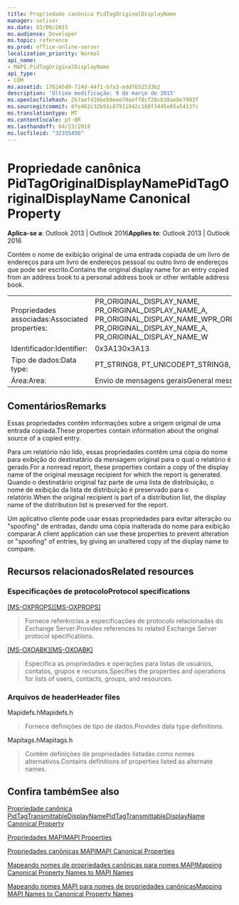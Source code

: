 ```yaml
---
title: Propriedade canônica PidTagOriginalDisplayName
manager: soliver
ms.date: 03/09/2015
ms.audience: Developer
ms.topic: reference
ms.prod: office-online-server
localization_priority: Normal
api_name:
- MAPI.PidTagOriginalDisplayName
api_type:
- COM
ms.assetid: 176245d9-724d-44f1-b7a3-eddf652533b2
description: 'Última modificação: 9 de março de 2015'
ms.openlocfilehash: 2b7aef416beb9eee70aeff8cf20cb38ae8e7993f
ms.sourcegitcommit: 8fe462c32b91c87911942c188f3445e85a54137c
ms.translationtype: MT
ms.contentlocale: pt-BR
ms.lasthandoff: 04/23/2019
ms.locfileid: "32355456"
---
```

# <a name="pidtagoriginaldisplayname-canonical-property"></a><span data-ttu-id="e38d4-103">Propriedade canônica PidTagOriginalDisplayName</span><span class="sxs-lookup"><span data-stu-id="e38d4-103">PidTagOriginalDisplayName Canonical Property</span></span>

  
  
<span data-ttu-id="e38d4-104">**Aplica-se a**: Outlook 2013 | Outlook 2016</span><span class="sxs-lookup"><span data-stu-id="e38d4-104">**Applies to**: Outlook 2013 | Outlook 2016</span></span> 
  
<span data-ttu-id="e38d4-105">Contém o nome de exibição original de uma entrada copiada de um livro de endereços para um livro de endereços pessoal ou outro livro de endereços que pode ser escrito.</span><span class="sxs-lookup"><span data-stu-id="e38d4-105">Contains the original display name for an entry copied from an address book to a personal address book or other writable address book.</span></span>
  
|||
|:-----|:-----|
|<span data-ttu-id="e38d4-106">Propriedades associadas:</span><span class="sxs-lookup"><span data-stu-id="e38d4-106">Associated properties:</span></span>  <br/> |<span data-ttu-id="e38d4-107">PR_ORIGINAL_DISPLAY_NAME, PR_ORIGINAL_DISPLAY_NAME_A, PR_ORIGINAL_DISPLAY_NAME_W</span><span class="sxs-lookup"><span data-stu-id="e38d4-107">PR_ORIGINAL_DISPLAY_NAME, PR_ORIGINAL_DISPLAY_NAME_A, PR_ORIGINAL_DISPLAY_NAME_W</span></span>  <br/> |
|<span data-ttu-id="e38d4-108">Identificador:</span><span class="sxs-lookup"><span data-stu-id="e38d4-108">Identifier:</span></span>  <br/> |<span data-ttu-id="e38d4-109">0x3A13</span><span class="sxs-lookup"><span data-stu-id="e38d4-109">0x3A13</span></span>  <br/> |
|<span data-ttu-id="e38d4-110">Tipo de dados:</span><span class="sxs-lookup"><span data-stu-id="e38d4-110">Data type:</span></span>  <br/> |<span data-ttu-id="e38d4-111">PT_STRING8, PT_UNICODE</span><span class="sxs-lookup"><span data-stu-id="e38d4-111">PT_STRING8, PT_UNICODE</span></span>  <br/> |
|<span data-ttu-id="e38d4-112">Área:</span><span class="sxs-lookup"><span data-stu-id="e38d4-112">Area:</span></span>  <br/> |<span data-ttu-id="e38d4-113">Envio de mensagens gerais</span><span class="sxs-lookup"><span data-stu-id="e38d4-113">General messaging</span></span>  <br/> |
   
## <a name="remarks"></a><span data-ttu-id="e38d4-114">Comentários</span><span class="sxs-lookup"><span data-stu-id="e38d4-114">Remarks</span></span>

<span data-ttu-id="e38d4-115">Essas propriedades contêm informações sobre a origem original de uma entrada copiada.</span><span class="sxs-lookup"><span data-stu-id="e38d4-115">These properties contain information about the original source of a copied entry.</span></span>
  
<span data-ttu-id="e38d4-116">Para um relatório não lido, essas propriedades contêm uma cópia do nome para exibição do destinatário da mensagem original para o qual o relatório é gerado.</span><span class="sxs-lookup"><span data-stu-id="e38d4-116">For a nonread report, these properties contain a copy of the display name of the original message recipient for which the report is generated.</span></span> <span data-ttu-id="e38d4-117">Quando o destinatário original faz parte de uma lista de distribuição, o nome de exibição da lista de distribuição é preservado para o relatório.</span><span class="sxs-lookup"><span data-stu-id="e38d4-117">When the original recipient is part of a distribution list, the display name of the distribution list is preserved for the report.</span></span>
  
<span data-ttu-id="e38d4-118">Um aplicativo cliente pode usar essas propriedades para evitar alteração ou "spoofing" de entradas, dando uma cópia inalterada do nome para exibição comparar.</span><span class="sxs-lookup"><span data-stu-id="e38d4-118">A client application can use these properties to prevent alteration or "spoofing" of entries, by giving an unaltered copy of the display name to compare.</span></span>
  
## <a name="related-resources"></a><span data-ttu-id="e38d4-119">Recursos relacionados</span><span class="sxs-lookup"><span data-stu-id="e38d4-119">Related resources</span></span>

### <a name="protocol-specifications"></a><span data-ttu-id="e38d4-120">Especificações de protocolo</span><span class="sxs-lookup"><span data-stu-id="e38d4-120">Protocol specifications</span></span>

<span data-ttu-id="e38d4-121">[[MS-OXPROPS]](https://msdn.microsoft.com/library/f6ab1613-aefe-447d-a49c-18217230b148%28Office.15%29.aspx)</span><span class="sxs-lookup"><span data-stu-id="e38d4-121">[[MS-OXPROPS]](https://msdn.microsoft.com/library/f6ab1613-aefe-447d-a49c-18217230b148%28Office.15%29.aspx)</span></span>
  
> <span data-ttu-id="e38d4-122">Fornece referências a especificações de protocolo relacionadas do Exchange Server.</span><span class="sxs-lookup"><span data-stu-id="e38d4-122">Provides references to related Exchange Server protocol specifications.</span></span>
    
<span data-ttu-id="e38d4-123">[[MS-OXOABK]](https://msdn.microsoft.com/library/f4cf9b4c-9232-4506-9e71-2270de217614%28Office.15%29.aspx)</span><span class="sxs-lookup"><span data-stu-id="e38d4-123">[[MS-OXOABK]](https://msdn.microsoft.com/library/f4cf9b4c-9232-4506-9e71-2270de217614%28Office.15%29.aspx)</span></span>
  
> <span data-ttu-id="e38d4-124">Especifica as propriedades e operações para listas de usuários, contatos, grupos e recursos.</span><span class="sxs-lookup"><span data-stu-id="e38d4-124">Specifies the properties and operations for lists of users, contacts, groups, and resources.</span></span>
    
### <a name="header-files"></a><span data-ttu-id="e38d4-125">Arquivos de header</span><span class="sxs-lookup"><span data-stu-id="e38d4-125">Header files</span></span>

<span data-ttu-id="e38d4-126">Mapidefs.h</span><span class="sxs-lookup"><span data-stu-id="e38d4-126">Mapidefs.h</span></span>
  
> <span data-ttu-id="e38d4-127">Fornece definições de tipo de dados.</span><span class="sxs-lookup"><span data-stu-id="e38d4-127">Provides data type definitions.</span></span>
    
<span data-ttu-id="e38d4-128">Mapitags.h</span><span class="sxs-lookup"><span data-stu-id="e38d4-128">Mapitags.h</span></span>
  
> <span data-ttu-id="e38d4-129">Contém definições de propriedades listadas como nomes alternativos.</span><span class="sxs-lookup"><span data-stu-id="e38d4-129">Contains definitions of properties listed as alternate names.</span></span>
    
## <a name="see-also"></a><span data-ttu-id="e38d4-130">Confira também</span><span class="sxs-lookup"><span data-stu-id="e38d4-130">See also</span></span>



[<span data-ttu-id="e38d4-131">Propriedade canônica PidTagTransmittableDisplayName</span><span class="sxs-lookup"><span data-stu-id="e38d4-131">PidTagTransmittableDisplayName Canonical Property</span></span>](pidtagtransmittabledisplayname-canonical-property.md)


[<span data-ttu-id="e38d4-132">Propriedades MAPI</span><span class="sxs-lookup"><span data-stu-id="e38d4-132">MAPI Properties</span></span>](mapi-properties.md)
  
[<span data-ttu-id="e38d4-133">Propriedades canônicas MAPI</span><span class="sxs-lookup"><span data-stu-id="e38d4-133">MAPI Canonical Properties</span></span>](mapi-canonical-properties.md)
  
[<span data-ttu-id="e38d4-134">Mapeando nomes de propriedades canônicas para nomes MAPI</span><span class="sxs-lookup"><span data-stu-id="e38d4-134">Mapping Canonical Property Names to MAPI Names</span></span>](mapping-canonical-property-names-to-mapi-names.md)
  
[<span data-ttu-id="e38d4-135">Mapeando nomes MAPI para nomes de propriedades canônicas</span><span class="sxs-lookup"><span data-stu-id="e38d4-135">Mapping MAPI Names to Canonical Property Names</span></span>](mapping-mapi-names-to-canonical-property-names.md)

